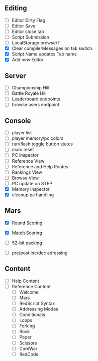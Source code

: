 


Editing
-------
- [ ] Editor Dirty Flag
- [ ] Editor Save
- [ ] Editor close tab
- [ ] Script Submission
- [ ] LocalStorage browser?
- [x] Clear compilerMessages on tab switch.
- [x] Script Name updates Tab name
- [x] Add new Editor

Server
------
- [ ] Championship Hill
- [ ] Battle Royale Hill
- [ ] Leaderboard endpoints
- [ ] browse users endpoint

Console
-------
- [ ] player list
- [ ] player memory/pc colors
- [ ] run/flash toggle button states
- [ ] mars reset 
- [ ] PC inspector
- [ ] Reference View
- [ ] Reference and Help Routes
- [ ] Rankings View
- [ ] Browse View
- [ ] PC update on STEP
- [x] Memory inspector
- [x] cleanup pc handling

Mars
----
- [x] Round Scoring
- [x] Match Scoring
- [ ] 52-bit packing
- [ ] pre/post inc/dec adressing


Content
-------
- [ ] Help Content
- [ ] Reference Content
  - [ ] Welcome
  - [ ] Mars
  - [ ] RedScript Syntax
  - [ ] Addressing Modes
  - [ ] Conditionals
  - [ ] Loops
  - [ ] Forking
  - [ ] Rock
  - [ ] Paper
  - [ ] Scissors
  - [ ] CoreWar
  - [ ] RedCode
